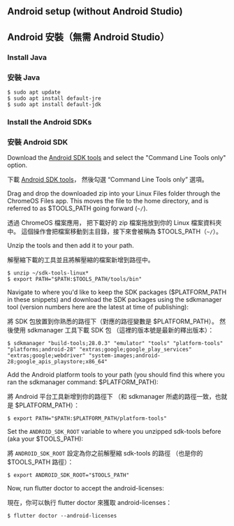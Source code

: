 ## Android setup (without Android Studio)

## Android 安裝（無需 Android Studio）

### Install Java

### 安裝 Java

```terminal
$ sudo apt update
$ sudo apt install default-jre
$ sudo apt install default-jdk
```

### Install the Android SDKs

### 安裝 Android SDK

Download the [Android SDK tools][] and
select the "Command Line Tools only" option.

下載 [Android SDK tools][]，
然後勾選 “Command Line Tools only” 選項。

Drag and drop the downloaded zip into your Linux Files folder through the
ChromeOS Files app. This moves the file to the home directory,
and is referred to as $TOOLS_PATH going forward (`~/`).

透過 ChromeOS 檔案應用，
把下載好的 zip 檔案拖放到你的 Linux 檔案資料夾中。
這個操作會把檔案移動到主目錄，接下來會被稱為 $TOOLS_PATH（`~/`）。

Unzip the tools and then add it to your path.

解壓縮下載的工具並且將解壓縮的檔案新增到路徑中。

```terminal
$ unzip ~/sdk-tools-linux*
$ export PATH="$PATH:$TOOLS_PATH/tools/bin"
```

Navigate to where you'd like to keep the SDK packages
($PLATFORM_PATH in these snippets) and download the SDK
packages using the sdkmanager tool (version numbers here are
the latest at time of publishing):

將 SDK 包放置到你熟悉的路徑下（對應的路徑變數是 $PLATFORM_PATH）。
然後使用 sdkmanager 工具下載 SDK 包 （這裡的版本號是最新的釋出版本）：

```terminal
$ sdkmanager "build-tools;28.0.3" "emulator" "tools" "platform-tools" "platforms;android-28" "extras;google;google_play_services" "extras;google;webdriver" "system-images;android-28;google_apis_playstore;x86_64"
```

Add the Android platform tools to your path (you should find this where you
ran the sdkmanager command: $PLATFORM_PATH):

將 Android 平台工具新增到你的路徑下
（和 sdkmanager 所處的路徑一致，也就是 $PLATFORM_PATH）：

```terminal
$ export PATH="$PATH:$PLATFORM_PATH/platform-tools"
```

Set the `ANDROID_SDK_ROOT` variable to where you unzipped sdk-tools before (aka
your $TOOLS_PATH):

將 `ANDROID_SDK_ROOT` 設定為你之前解壓縮 sdk-tools 的路徑
（也是你的 $TOOLS_PATH 路徑）：

```terminal
$ export ANDROID_SDK_ROOT="$TOOLS_PATH"
```

Now, run flutter doctor to accept the android-licenses:

現在，你可以執行 flutter doctor 來獲取 android-licenses：

```terminal
$ flutter doctor --android-licenses
```

[Android SDK tools]: {{site.android-dev}}/studio/#downloads
